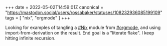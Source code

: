 +++
date = 2022-05-02T14:59:01Z
canonical = "https://mastodon.social/users/rossabaker/statuses/108232936085199109"
tags = [ "nix", "orgmode" ]
+++

<p>Looking for examples of tangling a <a href="https://mastodon.social/tags/Nix" class="mention hashtag" rel="tag">#<span>Nix</span></a> module from <a href="https://mastodon.social/tags/orgmode" class="mention hashtag" rel="tag">#<span>orgmode</span></a>, and using import-from-derivation on the result.  End goal is a &quot;literate flake&quot;.  I keep hitting infinite recursion.</p>
